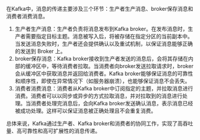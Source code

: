 在Kafka中，消息的传递主要涉及三个环节：生产者生产消息、broker保存消息和消费者消费消息。

1. 生产者生产消息：生产者负责将消息发布到Kafka broker。在发布消息时，生产者需要指定目标主题。消息被写入后，将被存储在指定分区的当前副本中。当发送消息失败时，生产者还会提供确认以及重试机制，以保证消息能够正确的发送到 Broker 上。
2. broker保存消息：Kafka broker接收到生产者发送的消息后，会将其存储在内部的缓冲区中，等待消费者拉取。当消费者向broker发送拉取请求时，broker会从缓冲区中获取消息并返回给消费者。Kafka broker能够保证消息的可靠性和顺序性，即使在异常情况下（如服务器崩溃），也能够保证消息不会丢失。
3. 消费者消费消息：消费者从Kafka broker中订阅指定的主题，并拉取消息进行消费。消费者可以以同步或异步的方式拉取消息，并对拉取到的消息进行处理。当消费者处理完消息后，会向Kafka broker发送确认消息，表示消息已经被成功处理。这样可以保证消息被正确处理且不会重复消费。

总体来说，Kafka通过生产者、Kafka broker和消费者的协同工作，实现了高吞吐量、高可靠性和高可扩展性的消息传递。
